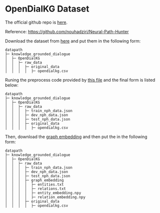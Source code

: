 # OpenDialKG Dataset
The official github repo is [here](https://github.com/facebookresearch/opendialkg).

Reference: https://github.com/nouhadziri/Neural-Path-Hunter

Download the dataset from [here](https://raw.githubusercontent.com/facebookresearch/opendialkg/main/data/opendialkg.csv) and put them in the following form:
```angular2html
datapath
├─ knowledge_grounded_dialogue
│  ├─ OpenDialKG
│  │  ├─ raw_data
│  │  │  ├─ original_data
│  │  │  │  ├─ opendialkg.csv
```

Runing the preprocess code provided by [this file](./preprocess_opendialkg.py) and the final form is listed below:
 
```angular2html
datapath
├─ knowledge_grounded_dialogue
│  ├─ OpenDialKG
│  │  ├─ raw_data
│  │  │  ├─ train_nph_data.json
│  │  │  ├─ dev_nph_data.json
│  │  │  ├─ test_nph_data.json
│  │  │  ├─ original_data
│  │  │  │  ├─ opendialkg.csv
```

Then, download the [graph embedding](https://drive.google.com/drive/folders/1KzjCq0-8K1pqi1TFfsEC3iKiaK-2oL1I) and then put the in the following form:

```angular2html
datapath
├─ knowledge_grounded_dialogue
│  ├─ OpenDialKG
│  │  ├─ raw_data
│  │  │  ├─ train_nph_data.json
│  │  │  ├─ dev_nph_data.json
│  │  │  ├─ test_nph_data.json
│  │  │  ├─ graph_embedding
│  │  │  │  ├─ entities.txt
│  │  │  │  ├─ relations.txt
│  │  │  │  ├─ entity_embedding.npy
│  │  │  │  ├─ relation_embedding.npy
│  │  │  ├─ original_data
│  │  │  │  ├─ opendialkg.csv
```